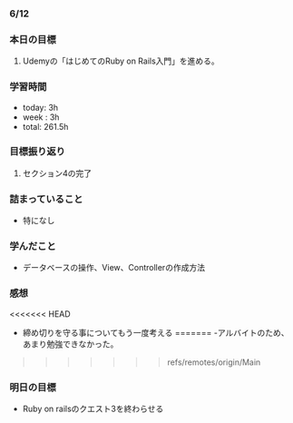 ### 6/12
### 本日の目標
1.  Udemyの「はじめてのRuby on Rails入門」を進める。
### 学習時間
- today: 3h
- week : 3h
- total: 261.5h
### 目標振り返り
1. セクション4の完了
### 詰まっていること
- 特になし
### 学んだこと
- データベースの操作、View、Controllerの作成方法
### 感想
<<<<<<< HEAD
- 締め切りを守る事についてもう一度考える
=======
-アルバイトのため、あまり勉強できなかった。
>>>>>>> refs/remotes/origin/Main
### 明日の目標
- Ruby on railsのクエスト3を終わらせる
